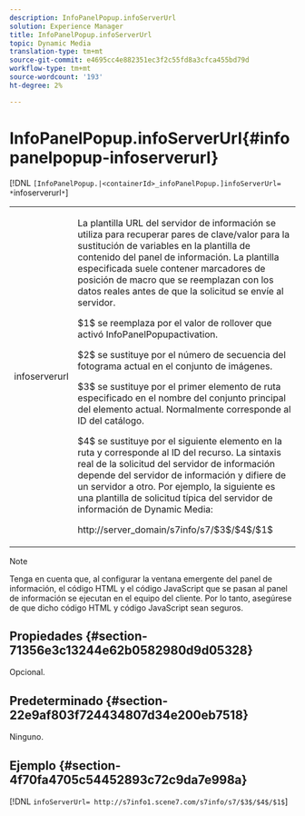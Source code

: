 ```yaml
---
description: InfoPanelPopup.infoServerUrl
solution: Experience Manager
title: InfoPanelPopup.infoServerUrl
topic: Dynamic Media
translation-type: tm+mt
source-git-commit: e4695cc4e882351ec3f2c55fd8a3cfca455bd79d
workflow-type: tm+mt
source-wordcount: '193'
ht-degree: 2%

---
```



# InfoPanelPopup.infoServerUrl{#infopanelpopup-infoserverurl}

[!DNL `[InfoPanelPopup.|<containerId>_infoPanelPopup.]infoServerUrl= *`infoserverurl`*`]

<table id="table_9A6258D9B0DA4A29AA8A6C9BBCFE3662"> 
 <tbody> 
  <tr> 
   <td> <p> <span class="codeph"><span class="varname"> infoserverurl</span></span> </p> </td> 
   <td> <p>La plantilla URL del servidor de información se utiliza para recuperar pares de clave/valor para la sustitución de variables en la plantilla de contenido del panel de información. La plantilla especificada suele contener marcadores de posición de macro que se reemplazan con los datos reales antes de que la solicitud se envíe al servidor. </p> <p><span class="codeph"> $1$</span> se reemplaza por el valor de rollover que activó  <span class="codeph"> </span> InfoPanelPopupactivation. </p> <p><span class="codeph"> $2$</span> se sustituye por el número de secuencia del fotograma actual en el conjunto de imágenes. </p> <p><span class="codeph"> $3$</span> se sustituye por el primer elemento de ruta especificado en el nombre del conjunto principal del elemento actual. Normalmente corresponde al ID del catálogo. </p> <p><span class="codeph"> $4$</span> se sustituye por el siguiente elemento en la ruta y corresponde al ID del recurso. La sintaxis real de la solicitud del servidor de información depende del servidor de información y difiere de un servidor a otro. Por ejemplo, la siguiente es una plantilla de solicitud típica del servidor de información de Dynamic Media: </p> <p><span class="codeph"> http://server_domain/s7info/s7/$3$/$4$/$1$</span> </p> </td> 
  </tr> 
 </tbody> 
</table>

>[!NOTE]
>
>Tenga en cuenta que, al configurar la ventana emergente del panel de información, el código HTML y el código JavaScript que se pasan al panel de información se ejecutan en el equipo del cliente. Por lo tanto, asegúrese de que dicho código HTML y código JavaScript sean seguros.

## Propiedades {#section-71356e3c13244e62b0582980d9d05328}

Opcional.

## Predeterminado {#section-22e9af803f724434807d34e200eb7518}

Ninguno.

## Ejemplo {#section-4f70fa4705c54452893c72c9da7e998a}

[!DNL `infoServerUrl= http://s7info1.scene7.com/s7info/s7/$3$/$4$/$1$`]
